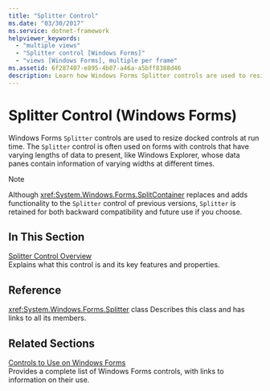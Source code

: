 ```yaml
---
title: "Splitter Control"
ms.date: "03/30/2017"
ms.service: dotnet-framework
helpviewer_keywords:
  - "multiple views"
  - "Splitter control [Windows Forms]"
  - "views [Windows Forms], multiple per frame"
ms.assetid: 6f287407-e895-4b07-a46a-a5bff8388d46
description: Learn how Windows Forms Splitter controls are used to resize docked controls at run time to present varying lengths of data.
---
```

# Splitter Control (Windows Forms)

Windows Forms `Splitter` controls are used to resize docked controls at run time. The `Splitter` control is often used on forms with controls that have varying lengths of data to present, like Windows Explorer, whose data panes contain information of varying widths at different times.

> [!NOTE]
> Although <xref:System.Windows.Forms.SplitContainer> replaces and adds functionality to the `Splitter` control of previous versions, `Splitter` is retained for both backward compatibility and future use if you choose.

## In This Section

[Splitter Control Overview](splitter-control-overview-windows-forms.md)\
Explains what this control is and its key features and properties.

## Reference

<xref:System.Windows.Forms.Splitter> class
Describes this class and has links to all its members.

## Related Sections

[Controls to Use on Windows Forms](controls-to-use-on-windows-forms.md)\
Provides a complete list of Windows Forms controls, with links to information on their use.
